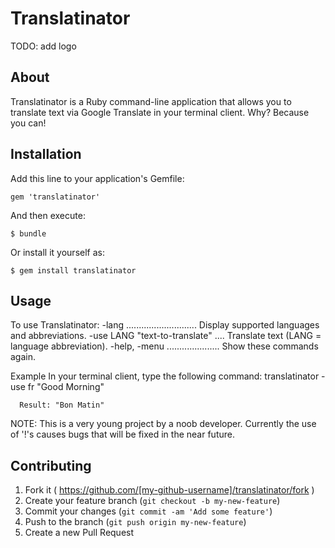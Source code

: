 # Translatinator

TODO: add logo

## About

Translatinator is a Ruby command-line application that allows you to translate text via Google Translate in your terminal client. Why? Because you can!

## Installation

Add this line to your application's Gemfile:

    gem 'translatinator'

And then execute:

    $ bundle

Or install it yourself as:

    $ gem install translatinator

## Usage

To use Translatinator:
    -lang ............................ Display supported languages and abbreviations.
    -use LANG \"text-to-translate\" .... Translate text (LANG = language abbreviation).
    -help, -menu ..................... Show these commands again.

  Example
    In your terminal client, type the following command:
      translatinator -use fr "Good Morning"

      Result: "Bon Matin"

  NOTE: This is a very young project by a noob developer. Currently the use of '!'s causes bugs that will be fixed in the near future.

## Contributing

1. Fork it ( https://github.com/[my-github-username]/translatinator/fork )
2. Create your feature branch (`git checkout -b my-new-feature`)
3. Commit your changes (`git commit -am 'Add some feature'`)
4. Push to the branch (`git push origin my-new-feature`)
5. Create a new Pull Request
